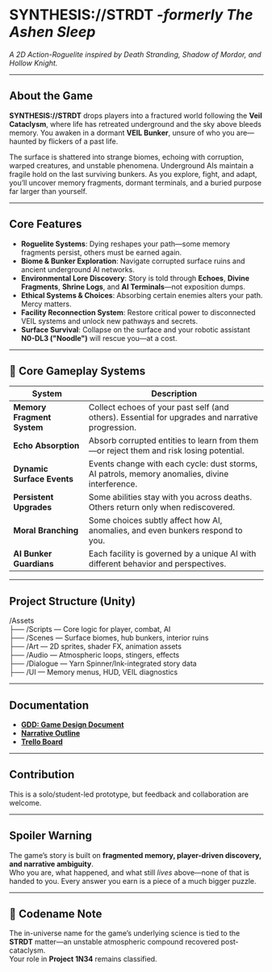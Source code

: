 # SYNTHESIS://STRDT *-formerly The Ashen Sleep*
*A 2D Action-Roguelite inspired by Death Stranding, Shadow of Mordor, and Hollow Knight.*

---

## About the Game  
**SYNTHESIS://STRDT** drops players into a fractured world following the **Veil Cataclysm**, where life has retreated underground and the sky above bleeds memory. You awaken in a dormant **VEIL Bunker**, unsure of who you are—haunted by flickers of a past life.

The surface is shattered into strange biomes, echoing with corruption, warped creatures, and unstable phenomena. Underground AIs maintain a fragile hold on the last surviving bunkers. As you explore, fight, and adapt, you’ll uncover memory fragments, dormant terminals, and a buried purpose far larger than yourself.

---

## Core Features  
- **Roguelite Systems**: Dying reshapes your path—some memory fragments persist, others must be earned again.
- **Biome & Bunker Exploration**: Navigate corrupted surface ruins and ancient underground AI networks.
- **Environmental Lore Discovery**: Story is told through **Echoes**, **Divine Fragments**, **Shrine Logs**, and **AI Terminals**—not exposition dumps.
- **Ethical Systems & Choices**: Absorbing certain enemies alters your path. Mercy matters.  
- **Facility Reconnection System**: Restore critical power to disconnected VEIL systems and unlock new pathways and secrets.
- **Surface Survival**: Collapse on the surface and your robotic assistant **N0-DL3 ("Noodle")** will rescue you—at a cost.

---

## 🧠 Core Gameplay Systems  
| System | Description |
|--------|-------------|
| **Memory Fragment System** | Collect echoes of your past self (and others). Essential for upgrades and narrative progression. |
| **Echo Absorption** | Absorb corrupted entities to learn from them—or reject them and risk losing potential. |
| **Dynamic Surface Events** | Events change with each cycle: dust storms, AI patrols, memory anomalies, divine interference. |
| **Persistent Upgrades** | Some abilities stay with you across deaths. Others return only when rediscovered. |
| **Moral Branching** | Some choices subtly affect how AI, anomalies, and even bunkers respond to you. |
| **AI Bunker Guardians** | Each facility is governed by a unique AI with different behavior and perspectives.  

---

## Project Structure (Unity)
/Assets  
├── /Scripts — Core logic for player, combat, AI  
├── /Scenes — Surface biomes, hub bunkers, interior ruins  
├── /Art — 2D sprites, shader FX, animation assets  
├── /Audio — Atmospheric loops, stingers, effects  
├── /Dialogue — Yarn Spinner/Ink-integrated story data  
├── /UI — Memory menus, HUD, VEIL diagnostics  

---

## Documentation  
- **[GDD: Game Design Document](https://drive.google.com/drive/folders/1an2nZuQnJC2ohe8qmuY7ay2jQUpX_Arj?usp=sharing)**  
- **[Narrative Outline](https://docs.google.com/document/d/1NJs0NsSAZjO9WPrg9r6mn4k1Z81aXW6eTNH3LisAMoQ/edit?usp=sharing)**  
- **[Trello Board](https://trello.com/b/O2p765xU/the-ashen-sleep)**  

---

## Contribution  
This is a solo/student-led prototype, but feedback and collaboration are welcome.

---

## Spoiler Warning  
The game’s story is built on **fragmented memory, player-driven discovery, and narrative ambiguity**.  
Who you are, what happened, and what still *lives* above—none of that is handed to you. Every answer you earn is a piece of a much bigger puzzle.

---

## 🧪 Codename Note  
The in-universe name for the game’s underlying science is tied to the **STRDT** matter—an unstable atmospheric compound recovered post-cataclysm.  
Your role in **Project 1N34** remains classified.
